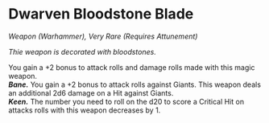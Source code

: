 # Dwarven Bloodstone Blade
*Weapon (Warhammer), Very Rare (Requires Attunement)*

*Thie weapon is decorated with bloodstones.*

You gain a +2 bonus to attack rolls and damage rolls made with this magic weapon.  
***Bane.*** You gain a +2 bonus to attack rolls against Giants. This weapon deals an additional 2d6 damage on a Hit against Giants.  
***Keen.*** The number you need to roll on the d20 to score a Critical Hit on attacks rolls with this weapon decreases by 1.  